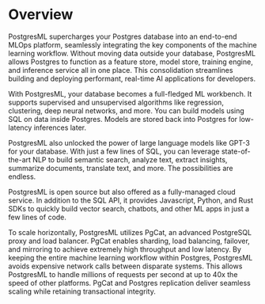 # Overview

PostgresML supercharges your Postgres database into an end-to-end MLOps platform, seamlessly integrating the key components of the machine learning workflow. Without moving data outside your database, PostgresML allows Postgres to function as a feature store, model store, training engine, and inference service all in one place. This consolidation streamlines building and deploying performant, real-time AI applications for developers.

With PostgresML, your database becomes a full-fledged ML workbench. It supports supervised and unsupervised algorithms like regression, clustering, deep neural networks, and more. You can build models using SQL on data inside Postgres. Models are stored back into Postgres for low-latency inferences later.

PostgresML also unlocked the power of large language models like GPT-3 for your database. With just a few lines of SQL, you can leverage state-of-the-art NLP to build semantic search, analyze text, extract insights, summarize documents, translate text, and more. The possibilities are endless.

PostgresML is open source but also offered as a fully-managed cloud service. In addition to the SQL API, it provides Javascript, Python, and Rust SDKs to quickly build vector search, chatbots, and other ML apps in just a few lines of code.

To scale horizontally, PostgresML utilizes PgCat, an advanced PostgreSQL proxy and load balancer. PgCat enables sharding, load balancing, failover, and mirroring to achieve extremely high throughput and low latency. By keeping the entire machine learning workflow within Postgres, PostgresML avoids expensive network calls between disparate systems. This allows PostgresML to handle millions of requests per second at up to 40x the speed of other platforms. PgCat and Postgres replication deliver seamless scaling while retaining transactional integrity.
